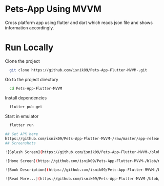 # Pets-App Using MVVM 
Cross platform app using flutter and dart which reads json file and shows information accordingly. 

# Run Locally

Clone the project

```bash
  git clone https://github.com/isnik09/Pets-App-Flutter-MVVM-.git
```

Go to the project directory

```bash
  cd Pets-App-Flutter-MVVM
```

Install dependencies

```bash
  flutter pub get
```

Start in emulator

```bash
  flutter run
  
## Get APK here
https://github.com/isnik09/Pets-App-Flutter-MVVM-/raw/master/app-release.apk
## Screenshots

![Splash Screen](https://github.com/isnik09/Pets-App-Flutter-MVVM-/blob/master/SCREENSHOTS/Splash.png?raw=true)

![Home Screen](https://github.com/isnik09/Pets-App-Flutter-MVVM-/blob/master/SCREENSHOTS/Home.png?raw=true)

![Book Description](https://github.com/isnik09/Pets-App-Flutter-MVVM-/blob/master/SCREENSHOTS/Home.png?raw=true)

![Read More...](https://github.com/isnik09/Pets-App-Flutter-MVVM-/blob/master/SCREENSHOTS/ReadMore.png?raw=true)
